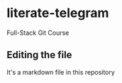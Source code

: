 # literate-telegram
Full-Stack Git Course 

## Editing the file

It's a markdown file in this repository 
